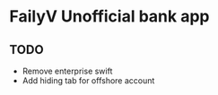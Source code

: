 # FailyV Unofficial bank app

## TODO

- Remove enterprise swift
- Add hiding tab for offshore account